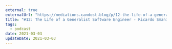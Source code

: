 ```yaml
---
external: true
externalUrl: "https://mediations.candost.blog/p/12-the-life-of-a-generalist-software-engineer"
title: "#12: The Life of a Generalist Software Engineer - Ricardo Smania"
tags:
  - podcast
date: 2021-03-03
updateDate: 2021-03-03
---
```

